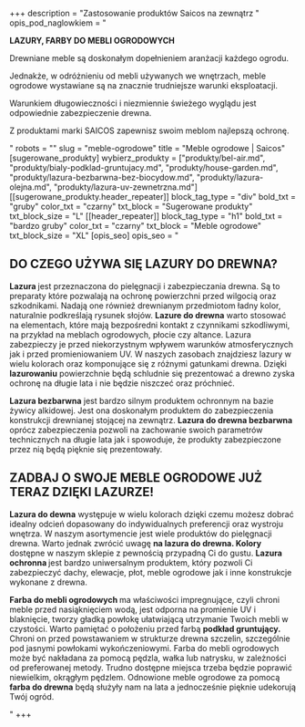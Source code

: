 +++
description = "Zastosowanie produktów Saicos na zewnątrz "
opis_pod_naglowkiem = "<p><strong>LAZURY, FARBY DO MEBLI OGRODOWYCH</strong></p><p>Drewniane meble są doskonałym dopełnieniem aranżacji każdego ogrodu.</p><p>Jednakże, w odróżnieniu od mebli używanych we wnętrzach, meble ogrodowe wystawiane są na znacznie trudniejsze warunki eksploatacji.</p><p>Warunkiem długowieczności i niezmiennie świeżego wyglądu jest odpowiednie zabezpieczenie drewna.</p><p>Z produktami marki SAICOS zapewnisz swoim meblom najlepszą ochronę.</p>"
robots = ""
slug = "meble-ogrodowe"
title = "Meble ogrodowe | Saicos"
[sugerowane_produkty]
wybierz_produkty = ["produkty/bel-air.md", "produkty/bialy-podklad-gruntujacy.md", "produkty/house-garden.md", "produkty/lazura-bezbarwna-bez-biocydow.md", "produkty/lazura-olejna.md", "produkty/lazura-uv-zewnetrzna.md"]
[[sugerowane_produkty.header_repeater]]
block_tag_type = "div"
bold_txt = "gruby"
color_txt = "czarny"
txt_block = "Sugerowane produkty"
txt_block_size = "L"
[[header_repeater]]
block_tag_type = "h1"
bold_txt = "bardzo gruby"
color_txt = "czarny"
txt_block = "Meble ogrodowe"
txt_block_size = "XL"
[opis_seo]
opis_seo = "<h2><strong>DO CZEGO UŻYWA SIĘ LAZURY DO DREWNA?</strong></h2><p><strong>Lazura </strong>jest przeznaczona do pielęgnacji i zabezpieczania drewna. Są to preparaty które pozwalają na ochronę powierzchni przed wilgocią oraz szkodnikami. Nadają one również drewnianym przedmiotom ładny kolor, naturalnie podkreślają rysunek słojów. <strong>Lazure do drewna</strong> warto stosować na elementach, które mają bezpośredni kontakt z czynnikami szkodliwymi, na przykład na meblach ogrodowych, płocie czy altance. Lazura zabezpieczy je przed niekorzystnym wpływem warunków atmosferycznych jak i przed promieniowaniem UV. W naszych zasobach znajdziesz lazury w wielu kolorach oraz komponujące się z różnymi gatunkami drewna. Dzięki <strong>lazurowaniu</strong> powierzchnie będą schludnie się prezentować a drewno zyska ochronę na długie lata i nie będzie niszczeć oraz próchnieć.</p><p><strong>Lazura bezbarwna</strong> jest bardzo silnym produktem ochronnym na bazie żywicy alkidowej. Jest ona doskonałym produktem do zabezpieczenia konstrukcji drewnianej stojącej na zewnątrz. <strong>Lazura do drewna bezbarwna</strong> oprócz zabezpieczenia pozwoli na zachowanie swoich parametrów technicznych na długie lata jak i spowoduje, że produkty zabezpieczone przez nią będą pięknie się prezentowały.</p><h2><strong>ZADBAJ O SWOJE MEBLE OGRODOWE JUŻ TERAZ DZIĘKI LAZURZE!</strong></h2><p><strong>Lazura do dewna</strong> występuje w wielu kolorach dzięki czemu możesz dobrać idealny odcień dopasowany do indywidualnych preferencji oraz wystroju wnętrza. W naszym asortymencie jest wiele produktów do pielęgnacji drewna. Warto jednak zwrócić uwagę <strong>na lazura do drewna. Kolory</strong> dostępne w naszym sklepie z pewnością przypadną Ci do gustu. <strong>Lazura ochronna </strong>jest bardzo uniwersalnym produktem, który pozwoli Ci zabezpieczyć dachy, elewacje, płot, meble ogrodowe jak i inne konstrukcje wykonane z drewna.</p><p><strong>Farba do mebli ogrodowych </strong>ma właściwości impregnujące, czyli chroni meble przed nasiąknięciem wodą, jest odporna na promienie UV i blaknięcie, tworzy gładką powłokę ułatwiającą utrzymanie Twoich mebli w czystości. Warto pamiętać o położeniu przed farbą <strong>podkład gruntujący. </strong>Chroni on przed powstawaniem w strukturze drewna szczelin, szczególnie pod jasnymi powłokami wykończeniowymi. Farba do mebli ogrodowych może być nakładana za pomocą pędzla, wałka lub natrysku, w zależności od preferowanej metody. Trudno dostępne miejsca trzeba będzie poprawić niewielkim, okrągłym pędzlem. Odnowione meble ogrodowe za pomocą <strong>farba do drewna</strong> będą służyły nam na lata a jednocześnie pięknie udekorują Twój ogród.</p>"
+++
